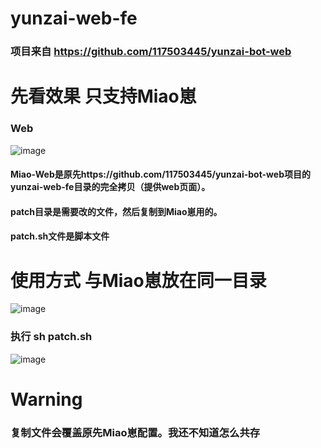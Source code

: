 
# yunzai-web-fe
### 项目来自 https://github.com/117503445/yunzai-bot-web
# 先看效果  只支持Miao崽
### Web
![image](https://github.com/yelinlan/yunzai-web-fe/assets/38036830/18a435f8-0449-453a-a43a-69c00307df07)

#### Miao-Web是原先https://github.com/117503445/yunzai-bot-web项目的yunzai-web-fe目录的完全拷贝（提供web页面）。
#### patch目录是需要改的文件，然后复制到Miao崽用的。
#### patch.sh文件是脚本文件

# 使用方式 与Miao崽放在同一目录
![image](https://github.com/yelinlan/yunzai-web-fe/assets/38036830/5d33d6e6-1a0c-440e-8dae-58148ff35c81)
### 执行 sh patch.sh
![image](https://github.com/yelinlan/yunzai-web-fe/assets/38036830/bc1c1027-555a-466b-aacb-bfd313aa0b3e)



# Warning 
### 复制文件会覆盖原先Miao崽配置。我还不知道怎么共存
